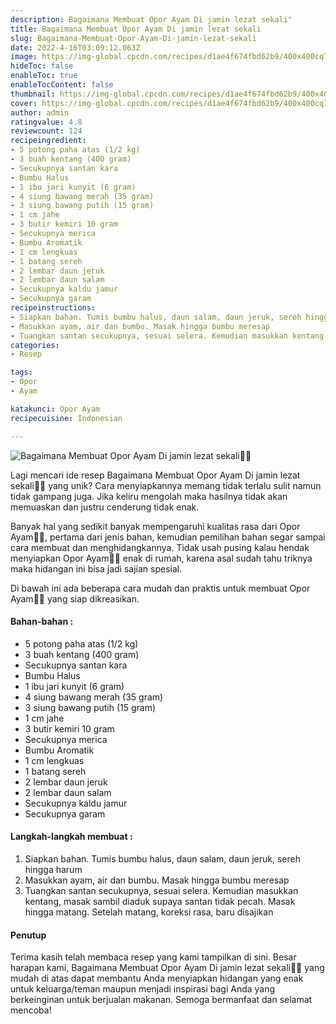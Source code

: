 ```yaml
---
description: Bagaimana Membuat Opor Ayam Di jamin lezat sekali"
title: Bagaimana Membuat Opor Ayam Di jamin lezat sekali
slug: Bagaimana-Membuat-Opor-Ayam-Di-jamin-lezat-sekali
date: 2022-4-16T03:09:12.063Z
image: https://img-global.cpcdn.com/recipes/d1ae4f674fbd62b9/400x400cq70/photo.jpg
hideToc: false
enableToc: true
enableTocContent: false
thumbnail: https://img-global.cpcdn.com/recipes/d1ae4f674fbd62b9/400x400cq70/photo.jpg
cover: https://img-global.cpcdn.com/recipes/d1ae4f674fbd62b9/400x400cq70/photo.jpg
author: admin
ratingvalue: 4.8
reviewcount: 124
recipeingredient:
- 5 potong paha atas (1/2 kg)
- 3 buah kentang (400 gram)
- Secukupnya santan kara
- Bumbu Halus
- 1 ibu jari kunyit (6 gram)
- 4 siung bawang merah (35 gram)
- 3 siung bawang putih (15 gram)
- 1 cm jahe
- 3 butir kemiri 10 gram
- Secukupnya merica
- Bumbu Aromatik
- 1 cm lengkuas
- 1 batang sereh
- 2 lembar daun jeruk
- 2 lembar daun salam
- Secukupnya kaldu jamur
- Secukupnya garam
recipeinstructions:
- Siapkan bahan. Tumis bumbu halus, daun salam, daun jeruk, sereh hingga harum
- Masukkan ayam, air dan bumbu. Masak hingga bumbu meresap
- Tuangkan santan secukupnya, sesuai selera. Kemudian masukkan kentang, masak sambil diaduk supaya santan tidak pecah. Masak hingga matang. Setelah matang, koreksi rasa, baru disajikan
categories:
- Resep

tags:
- Opor
- Ayam

katakunci: Opor Ayam
recipecuisine: Indonesian

---
```


![Bagaimana Membuat Opor Ayam Di jamin lezat sekali👩‍🍳](https://img-global.cpcdn.com/recipes/d1ae4f674fbd62b9/400x400cq70/photo.jpg)

Lagi mencari ide resep Bagaimana Membuat Opor Ayam Di jamin lezat sekali👩‍🍳 yang unik? Cara menyiapkannya memang tidak terlalu sulit namun tidak gampang juga. Jika keliru mengolah maka hasilnya tidak akan memuaskan dan justru cenderung tidak enak.

Banyak hal yang sedikit banyak mempengaruhi kualitas rasa dari Opor Ayam👩‍🍳, pertama dari jenis bahan, kemudian pemilihan bahan segar sampai cara membuat dan menghidangkannya. Tidak usah pusing kalau hendak menyiapkan Opor Ayam👩‍🍳 enak di rumah, karena asal sudah tahu triknya maka hidangan ini bisa jadi sajian spesial.

Di bawah ini ada beberapa cara mudah dan praktis untuk membuat Opor Ayam👩‍🍳 yang siap dikreasikan.

<!--inarticleads1-->

#### Bahan-bahan :

- 5 potong paha atas (1/2 kg)
- 3 buah kentang (400 gram)
- Secukupnya santan kara
- Bumbu Halus
- 1 ibu jari kunyit (6 gram)
- 4 siung bawang merah (35 gram)
- 3 siung bawang putih (15 gram)
- 1 cm jahe
- 3 butir kemiri 10 gram
- Secukupnya merica
- Bumbu Aromatik
- 1 cm lengkuas
- 1 batang sereh
- 2 lembar daun jeruk
- 2 lembar daun salam
- Secukupnya kaldu jamur
- Secukupnya garam

<!--inarticleads2-->

#### Langkah-langkah membuat :

1. Siapkan bahan. Tumis bumbu halus, daun salam, daun jeruk, sereh hingga harum
1. Masukkan ayam, air dan bumbu. Masak hingga bumbu meresap
1. Tuangkan santan secukupnya, sesuai selera. Kemudian masukkan kentang, masak sambil diaduk supaya santan tidak pecah. Masak hingga matang. Setelah matang, koreksi rasa, baru disajikan

#### Penutup

Terima kasih telah membaca resep yang kami tampilkan di sini. Besar harapan kami, Bagaimana Membuat Opor Ayam Di jamin lezat sekali👩‍🍳 yang mudah di atas dapat membantu Anda menyiapkan hidangan yang enak untuk keluarga/teman maupun menjadi inspirasi bagi Anda yang berkeinginan untuk berjualan makanan. Semoga bermanfaat dan selamat mencoba!
